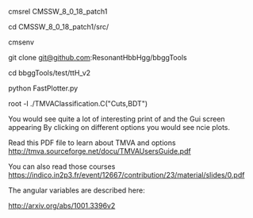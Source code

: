 cmsrel CMSSW_8_0_18_patch1

cd CMSSW_8_0_18_patch1/src/

cmsenv

git clone git@github.com:ResonantHbbHgg/bbggTools

cd bbggTools/test/ttH_v2

python FastPlotter.py

root -l ./TMVAClassification.C\(\"Cuts,BDT\"\)


You would see quite a lot of interesting print of and the Gui screen appearing By clicking on different options you would see ncie plots.


Read this PDF file to learn about TMVA and options
http://tmva.sourceforge.net/docu/TMVAUsersGuide.pdf

You can also read those courses
https://indico.in2p3.fr/event/12667/contribution/23/material/slides/0.pdf

The angular variables are described here:

http://arxiv.org/abs/1001.3396v2
